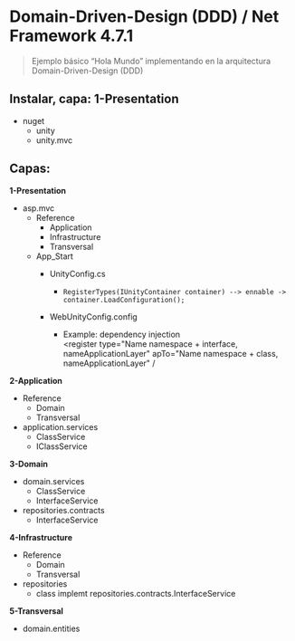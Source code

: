 

# Domain-Driven-Design (DDD) / Net Framework 4.7.1

> Ejemplo básico “Hola Mundo”  implementando en la arquitectura
> Domain-Driven-Design (DDD)

## Instalar, capa: 1-Presentation

 - nuget 	
	 - unity 	
	 - unity.mvc

## Capas:

**1-Presentation**

 - asp.mvc
	 - 	Reference		
		 - Application
		- Infrastructure
		- 	Transversal	
	 - App_Start			
		 - UnityConfig.cs				
			 - `RegisterTypes(IUnityContainer container) --> ennable -> container.LoadConfiguration();`
			
		 - WebUnityConfig.config
				
			 - Example: dependency injection		 
			<register type="Name namespace + interface, nameApplicationLayer"
					  apTo="Name namespace + class, nameApplicationLayer" /
				
**2-Application**
 - Reference 		
	 - Domain 		
	 - Transversal	
 - 	application.services
	- ClassService
	- IClassService
	 
**3-Domain**
 - domain.services 
	 - ClassService 
	 - InterfaceService
 - repositories.contracts
	- InterfaceService
	
**4-Infrastructure**
 - Reference 		
	 - Domain 		
	 - Transversal
 - repositories
	- class implemt repositories.contracts.InterfaceService
	 		
**5-Transversal**	
 - domain.entities

